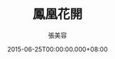 ---
issue: 127
title: 鳳凰花開
author: 張美容
language: 海陸
date: 2015-06-25T00:00:00.000+08:00
topic: 懷想
difficulty: 2
wikidata: Q98095961
wikidata_link: https://www.wikidata.org/wiki/Q98095961
author_wikidata_link: https://www.wikidata.org/wiki/undefined
author_wikidata: Q98096319
---